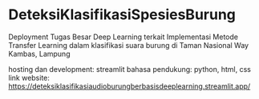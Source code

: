 # DeteksiKlasifikasiSpesiesBurung

Deployment Tugas Besar Deep Learning terkait Implementasi Metode Transfer Learning dalam klasifikasi suara burung di Taman Nasional Way Kambas, Lampung

hosting dan development: streamlit
bahasa pendukung: python, html, css
link website: https://deteksiklasifikasiaudioburungberbasisdeeplearning.streamlit.app/
